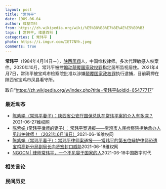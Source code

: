 ```yaml
---
layout: post
title: "常玮平"
date: 1989-06-04
author: 维基百科
from: https://zh.wikipedia.org/wiki/%E5%B8%B8%E7%8E%AE%E5%B9%B3
tags: [ 常玮平, 维基百科 ]
categories: [ 常玮平 ]
photo: https://i.imgur.com/IET7NYh.jpeg
comments: true
---
```

<div class="mw-parser-output">
<p><b>常玮平</b>（1984年4月14日<span class="useeditintro" title="Template:BLP editintro">－</span>），<a href="/wiki/%E9%99%95%E8%A5%BF" class="mw-redirect" title="陕西">陕西</a><a href="/wiki/%E5%87%A4%E7%BF%94" class="mw-redirect" title="凤翔">凤翔</a>人，中国维权律师。多次代理敏感人权案件。2020年10月，常玮平被控<a href="/wiki/%E7%85%BD%E5%8A%A8%E9%A2%A0%E8%A6%86%E5%9B%BD%E5%AE%B6%E6%94%BF%E6%9D%83%E7%BD%AA" title="煽动颠覆国家政权罪">煽动颠覆国家政权罪</a>指定居所监视居住。2021年4月7日，常玮平被宝鸡市检察院批准以涉嫌<a href="/wiki/%E9%A2%A0%E8%A6%86%E5%9B%BD%E5%AE%B6%E6%94%BF%E6%9D%83%E7%BD%AA" title="颠覆国家政权罪">颠覆国家政权罪</a>执行逮捕，目前羁押在陕西省宝鸡市凤县看守所。
</p>
</div><noscript><img src="//zh.wikipedia.org/wiki/Special:CentralAutoLogin/start?type=1x1" alt="" title="" width="1" height="1" style="border: none; position: absolute;"></noscript>
<div class="printfooter">取自“<a dir="ltr" href="https://zh.wikipedia.org/w/index.php?title=常玮平&amp;oldid=65477717">https://zh.wikipedia.org/w/index.php?title=常玮平&amp;oldid=65477717</a>”</div><div id="recent-news"><h3>最近动态</h3><ul><li><a href="https://nodebe4.github.io/waimei/2021-06-27/%E9%99%88%E7%B4%AB%E5%A8%9F-%E5%B8%B8%E7%8E%AE%E5%B9%B3%E5%A6%BB%E5%AD%90-%E9%99%95%E8%A5%BF%E7%9C%81%E5%85%AC%E5%AE%89%E5%8E%85%E5%9B%BD%E4%BF%9D%E6%80%BB%E9%98%9F%E5%9C%A8%E5%B8%B8%E7%8E%AE%E5%B9%B3%E6%A1%88%E7%9A%84%E4%BB%8B%E5%85%A5%E6%9C%89%E5%A4%9A%E6%B7%B1" title="陈紫娟（常玮平妻子）：陕西省公安厅国保总队在常玮平案的介入有多深？—— &nbsp; 1.我向陕西省公安厅控告宝鸡市公安局对常玮平实施酷刑，控告信于2021.4.4签收。 2.我向陕西省公安厅控告宝鸡市公...">陈紫娟（常玮平妻子）：陕西省公安厅国保总队在常玮平案的介入有多深？</a><time>2021-06-27</time><a class="tag">维权网</a></li>
<li><a href="https://nodebe4.github.io/waimei/2021-06-18/%E9%99%88%E7%B4%AB%E5%A8%9F-(%E5%B8%B8%E7%8E%AE%E5%B9%B3%E5%BE%8B%E5%B8%88%E7%9A%84%E5%A6%BB%E5%AD%90)-%E5%B8%B8%E7%8E%AE%E5%B9%B3%E6%A1%88%E9%80%9A%E6%8A%A5-%E5%AE%9D%E9%B8%A1%E5%B8%82%E4%BA%BA%E6%B0%91%E6%A3%80%E5%AF%9F%E9%99%A2%E6%8B%92%E7%BB%9D%E6%89%BF%E5%8A%9E%E4%BA%BA%E8%A7%81%E8%BE%A9%E6%8A%A4%E5%BE%8B%E5%B8%88-2021%E5%B9%B46" title="陈紫娟 (常玮平律师的妻子) ：常玮平案通报——宝鸡市人民检察院拒绝承办人见辩护律师！（2021年6月18日）—— 每次去宝鸡市人民检察院，都是材料一收，就再也没有下文了。陕西省纪委将我的控告信...">陈紫娟 (常玮平律师的妻子) ：常玮平案通报——宝鸡市人民检察院拒绝承办人见辩护律师！（2021年6月18日）</a><time>2021-06-18</time><a class="tag">维权网</a></li>
<li><a href="https://nodebe4.github.io/waimei/2021-06-18/%E9%99%88%E7%B4%AB%E5%A8%9F-%E5%B8%B8%E7%8E%AE%E5%B9%B3%E5%A6%BB%E5%AD%90-%E5%B8%B8%E7%8E%AE%E5%B9%B3%E5%BE%8B%E5%B8%88%E6%A1%88%E9%80%9A%E6%8A%A5-%E5%B8%B8%E7%8E%AE%E5%B9%B3%E7%9A%84%E7%AC%AC%E4%BA%94%E4%BD%8D%E8%BE%A9%E6%8A%A4%E5%BE%8B%E5%B8%88%E6%81%90%E9%81%AD%E5%AE%9D%E9%B8%A1%E9%AB%98%E6%96%B0%E5%88%86%E5%B1%80%E5%89%AF%E5%B1%80%E9%95%BF%E5%90%91%E8%B4%A4%E5%AE%8F%E5%B0%81%E5%8F%A3%E5%A8%81%E8%83%81" title="陈紫娟（常玮平妻子）：常玮平律师案通报——常玮平的第五位辩护律师恐遭宝鸡高新分局副局长向贤宏封口威胁—— 昨日（6月16日），常玮平的代理律师前往宝鸡与向局长见面。向局长依然不愿意交流案情，并当...">陈紫娟（常玮平妻子）：常玮平律师案通报——常玮平的第五位辩护律师恐遭宝鸡高新分局副局长向贤宏封口威胁</a><time>2021-06-18</time><a class="tag">维权网</a></li>
<li><a href="https://nodebe4.github.io/waimei/2021-06-18/NGOCN-%E5%BE%8B%E5%B8%88%E5%B8%B8%E7%8E%AE%E5%B9%B3-%E4%B8%80%E4%B8%AA%E4%B8%8D%E8%A7%81%E5%AE%B9%E4%BA%8E%E5%9B%BD%E5%AE%B6%E7%9A%84%E4%BA%BA" title="NGOCN | 律师常玮平，一个不见容于国家的人—— 作者：夜火 编者按：本文由端传媒与NGOCN声音计划联合出品，6月8日首发于端传媒，6月18日 NGOCN 发表可付费阅读的全文版本。 21...">NGOCN | 律师常玮平，一个不见容于国家的人</a><time>2021-06-18</time><a class="tag">中国数字时代</a></li>
</ul></div><div id="open-opinion"><h3>相关言论</h3><ul></ul></div><div id="mjls-record"><h3>民间历史</h3><ul></ul></div>